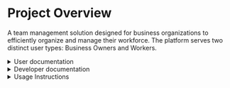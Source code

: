 # Project Overview
A team management solution designed for business organizations to efficiently organize and manage their workforce. The platform serves two distinct user types: Business Owners and Workers.

<details>

<summary> User documentation</summary>




## User Types
### 1. Business Owner
The primary administrator who manages the business and team operations.

### 2. Worker
Employees hired by the business owner who need to view their work schedules.

## Key Features

### For Business Owners

#### Business Setup
- Create an account with business and personal information
- Receive a unique business ID (required for worker registration)
- Access business ID through the settings page

#### Organization Management
- Create and manage departments (e.g., Kitchen, Front House)
- Define roles within each department (e.g., Prep Cook, Line Cook, Dishwasher)
- Manage team structure and hierarchy

#### Team Management
- Add team members to the organization
    - **Worker's email address (must be collected during hiring)**
    - Department assignment
    - Role assignment
  - Share business ID with workers during onboarding

#### Shift Management
- Create and assign shifts to team members
- Specify departments and roles for each shift
- Set schedule start and end times

### For Workers

#### Account Creation
- Register using:
  - Email address (provided to business owner)
  - Business ID (provided by owner during hiring)

#### Shift Access
- View personally assigned shifts
- Access schedule details including:
  - Department
  - Role
  - Start time
  - End time

## Workflow Summary
1. Owner sets up business profile
2. Owner creates departments and roles
3. Owner adds team members
4. Owner creates and assigns shifts
5. Workers register and access their schedules

</details>


<details>

<summary>Developer documentation</summary>


# Installation Steps
 ## How to install react-native

 ### Required tools

- Node.js

We can download the node.js from the following we need version 16 or higher.
  ```
  https://nodejs.org/en
```

- Java Development Kit 

We need the jdk version 17 which can be downloaded from the Oracle website.
```
https://www.oracle.com/java/technologies/downloads/
```
- Android Studio 

Android studio can be downloaded from the link below. While installing this we will get the android sdk required for building android applications

```
https://developer.android.com/studio
```


- create new project 

```
npx react-native@latest init YourProjectName
```

run this in the command prompt to create a new project and the react-native is ready to develop.

 ## How to install flask

1. Install the latest version of the python 
```
https://www.python.org/downloads/
```
2. Create a virtual environment

```
python -m venv venv
```

3. Create a folder (Like MyflaskApp)  and install the necessary packages

```
pip install flask
pip install flask-cors
pip install python-dotenv
pip install flask-cors
```

4. Wrap the application in the CORS( Cross-Origin Resource Sharing) for using the Flask app for the react-native project.
```python
from flask import Flask
from flask_cors import CORS

app = Flask(__name__)
CORS(app)
@app.route('/api/hey')
def example_route():
    return jsonify({"message": "Hey"})

if __name__ == '__main__':
    app.run(debug=True)
```
5. Run the app

Run the following command in the flask project directory now the app is ready to use. We can check by giving the sample api created above.

```
python app.py
```


## SetUp the firebase account

1. Create a project in firebase 

```
https://console.firebase.google.com/u/0/
```
2. Create a new web app
   Create a new web app in the Firebase copy the configurations and paste that into a config.js file react-native project download the JSON that we receive at the end of creating the app and add that to the flask app.


</details>


<details> 

<summary> Usage Instructions</summary>

# Usage Instructions
T here will be two types of users one as a business owner/ manager or as a worker

## Owner user instructions:
### 1.Creating new account:
1. Press the button `I'm new to workingHours`.
2. Press the `Create a team` button.
3. Complete the four user creation steps to create the account and will be redirected to the homepage.
### 2.Creating new department:   
1. Go to the options tab, which is the last tab in the bottom navigations with a hamburger icon.
2. Select the Departments and roles section.
3. Press the Edit button on the top right corner.
4. Press the plus buttons to create departments.
5. Press the nested plus buttons inside under each department to create new roles.
   ### 3.Creating new team member:
1. Go to the options tab, which is the last tab in the bottom navigations with a hamburger icon.
2. Press the floating action plus button go to create new team members.
3. Create a new team member by filling the input fields

  ### 4. Creating new shifts:
   1. Go to the shifts tab which is the second bottom tab.
   2. Press the `Create new shift` button.
   3. Create the new shift by filling the inputs.

### Sharing the business key for the employees

The new hires need the business key from the owner user to verify and create the account.

1. Go to the options tab in the bottom navigations. That is the last tab with the hamburger icon.
2. Press the business ID on the top under the profile. It will automatically copy the business Id and share this to the employees to join the team.
 

## Employee user instructions:

### 1.Creating new account:
You should receive the business key from the employer to create an account
1. Press the button `I'm new to workingHours`.
2. Press the `Join a team ` button.
3. Provide the email and the business is provided by the employer and press the verify button.
4. After verification create a password and will be redirected to the home page.

### 2. View the shifts

1. Go to the home page and will see the shifts assigned to you
2. Go to the shifts tab which is the second tab to see the details of all the shifts in your working place.



</details>
